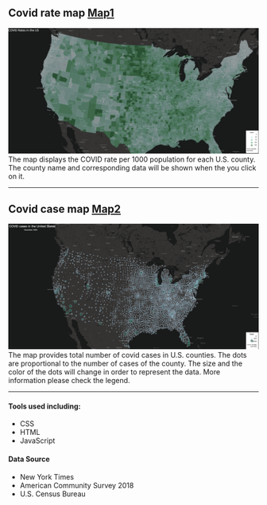 
## Covid rate map [Map1](rates.html)
![screenshot](img/rates.png)
The map displays the COVID rate per 1000 population for each U.S. county.
The county name and corresponding data will be shown when the you click on it.

<hr>

## Covid case map [Map2](counts.html)
![screenshot](img/counts.png)
The map provides total number of covid cases in U.S. counties. The dots are proportional to the number of cases of the county. The size and the color of the dots will change in order to represent the data. More information please check the legend. 

<hr>

#### Tools used including:
* CSS
* HTML
* JavaScript

#### Data Source
* New York Times
* American Community Survey 2018
* U.S. Census Bureau
